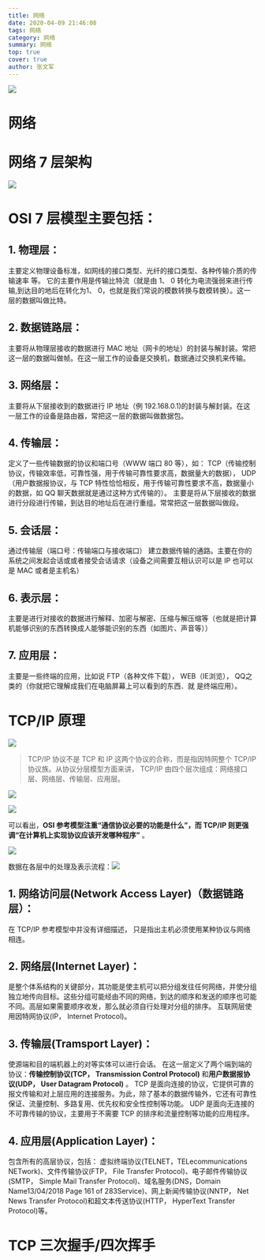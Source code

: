 ```yaml
---
title: 网络
date: 2020-04-09 21:46:08
tags: 网络
category: 网络
summary: 网络
top: true
cover: true
author: 张文军
---
```


![](/images/favicon.png)

# 网络

# 网络 7 层架构


![](http://zhangwenjun-1258908231.cos.ap-nanjing.myqcloud.com/%E7%BD%91%E7%BB%9C/20200409100421743.png)

# OSI 7 层模型主要包括：
## 1. 物理层：
主要定义物理设备标准，如网线的接口类型、光纤的接口类型、各种传输介质的传输速率
等。 它的主要作用是传输比特流（就是由 1、 0 转化为电流强弱来进行传输,到达目的地后在转化为1、 0，也就是我们常说的模数转换与数模转换）。这一层的数据叫做比特。
## 2. 数据链路层：
主要将从物理层接收的数据进行 MAC 地址（网卡的地址）的封装与解封装。常把这一层的数据叫做帧。在这一层工作的设备是交换机，数据通过交换机来传输。
## 3. 网络层：
主要将从下层接收到的数据进行 IP 地址（例 192.168.0.1)的封装与解封装。在这一层工作的设备是路由器，常把这一层的数据叫做数据包。
## 4. 传输层：
定义了一些传输数据的协议和端口号（WWW 端口 80 等），如： TCP（传输控制协议，传输效率低，可靠性强，用于传输可靠性要求高，数据量大的数据）， UDP（用户数据报协议，与 TCP 特性恰恰相反，用于传输可靠性要求不高，数据量小的数据，如 QQ 聊天数据就是通过这种方式传输的）。 主要是将从下层接收的数据进行分段进行传输，到达目的地址后在进行重组。常常把这一层数据叫做段。
## 5. 会话层：
通过传输层（端口号：传输端口与接收端口） 建立数据传输的通路。主要在你的系统之间发起会话或或者接受会话请求（设备之间需要互相认识可以是 IP 也可以是 MAC 或者是主机名）
## 6. 表示层：
主要是进行对接收的数据进行解释、加密与解密、压缩与解压缩等（也就是把计算机能够识别的东西转换成人能够能识别的东西（如图片、声音等））
## 7. 应用层：
主要是一些终端的应用，比如说 FTP（各种文件下载）， WEB（IE浏览）， QQ之类的（你就把它理解成我们在电脑屏幕上可以看到的东西．就 是终端应用）。


# TCP/IP 原理

![](http://zhangwenjun-1258908231.cos.ap-nanjing.myqcloud.com/%E7%BD%91%E7%BB%9C/20200409101333211.png)

> TCP/IP 协议不是 TCP 和 IP 这两个协议的合称，而是指因特网整个 TCP/IP 协议族。从协议分层模型方面来讲， TCP/IP 由四个层次组成：网络接口层、网络层、传输层、应用层。



![](http://zhangwenjun-1258908231.cos.ap-nanjing.myqcloud.com/%E7%BD%91%E7%BB%9C/20200409101659354.png)

![](http://zhangwenjun-1258908231.cos.ap-nanjing.myqcloud.com/%E7%BD%91%E7%BB%9C/20200409101744364.png)

可以看出，**OSI 参考模型注重“通信协议必要的功能是什么”，而 TCP/IP 则更强调“在计算机上实现协议应该开发哪种程序”** 。

![](http://zhangwenjun-1258908231.cos.ap-nanjing.myqcloud.com/%E7%BD%91%E7%BB%9C/20200409102525418.png)

数据在各层中的处理及表示流程：![](http://zhangwenjun-1258908231.cos.ap-nanjing.myqcloud.com/%E7%BD%91%E7%BB%9C/20200409103245027.png)

## 1. 网络访问层(Network Access Layer)（数据链路层）：

在 TCP/IP 参考模型中并没有详细描述， 只是指出主机必须使用某种协议与网络相连。

## 2. 网络层(Internet Layer)：

是整个体系结构的关键部分，其功能是使主机可以把分组发往任何网络，并使分组独立地传向目标。这些分组可能经由不同的网络，到达的顺序和发送的顺序也可能不同。高层如果需要顺序收发，那么就必须自行处理对分组的排序。 互联网层使用因特网协议(IP， Internet Protocol)。

## 3. 传输层(Tramsport Layer)：

使源端和目的端机器上的对等实体可以进行会话。 在这一层定义了两个端到端的协议：**传输控制协议(TCP， Transmission Control Protocol)** 和**用户数据报协议(UDP， User Datagram Protocol)** 。 TCP 是面向连接的协议，它提供可靠的报文传输和对上层应用的连接服务。为此，除了基本的数据传输外，它还有可靠性保证、流量控制、多路复用、优先权和安全性控制等功能。 UDP 是面向无连接的不可靠传输的协议，主要用于不需要 TCP 的排序和流量控制等功能的应用程序。

## 4. 应用层(Application Layer)：

包含所有的高层协议，包括： 虚拟终端协议(TELNET，TELecommunications NETwork)、文件传输协议(FTP， File Transfer Protocol)、电子邮件传输协议(SMTP， Simple Mail Transfer Protocol)、域名服务(DNS，Domain Name13/04/2018 Page 161 of 283Service)、网上新闻传输协议(NNTP， Net News Transfer Protocol)和超文本传送协议(HTTP， HyperText Transfer Protocol)等。

# TCP 三次握手/四次挥手





